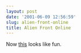 ```yaml
---
layout: post
date: '2001-06-09 12:56:59'
slug: alien-front-online
title: Alien Front Online
---
```


Now [this](http://www.cloudchaser.com/cc/sega/previews/index.cgi?id=99) looks like fun.